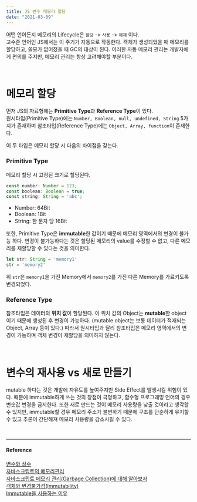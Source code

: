 ```yaml
---
title: JS 변수 메모리 할당
date: "2021-03-09"
---
```



어떤 언어든지 메모리의 Lifecycle은 `할당` -> `사용` -> `해제` 이다.  
고수준 언어인 JS에서는 이 주기가 자동으로 작동한다. 객체가 생성되었을 때 메모리를 할당하고, 쓸모가 없어졌을 때 GC의 대상이 된다. 이러한 자동 메모리 관리는 개발자에게 편의를 주지만, 메모리 관리는 항상 고려해야할 부분이다.   

<br/>  

# 메모리 할당

먼저 JS의 자료형에는 **Primitive Type**과 **Reference Type**이 있다.  
원시타입(Primitive Type)에는 `Number, Boolean, null, undefined, String` 5가지가 존재하며  참조타입(Reference Type)에는 `Object, Array, function`이 존재한다.   

이 두 타입은 메모리 할당 시 다음의 차이점을 갖는다.   

### Primitive Type
메모리 할당 시 고정된 크기로 할당된다. 

```js
const number: Number = 123;
const boolean: Boolean = true;
const string: String = 'abc';
```
* Number: 64Bit
* Boolean: 1Bit
* String: 한 문자 당 16Bit 

또한, Primitive Type은 **immutable**한 값이기 때문에 메모리 영역에서의 변경이 불가능 하다. 변경이 불가능하다는 것은 할당된 메모리의 value를 수정할 수 없고, 다른 메모리를 재할당할 수 있다는 것을 의미한다. 

```js
let str: String = 'memory1'
str = 'memory2'
```
위 `str`은 `memory1`을 가진 Memory에서 `memory2`를 가진 다른 Memory를 가르키도록 변경되었다. 

### Reference Type
참조타입은 데이터의 **위치 값**이 할당된다. 이 위치 값의 Object는 **mutable**한 object이기 때문에 생성된 후 변경이 가능하다. (mutable object는 보통 데이터가 적재되는 Object, Array 등이 있다.) 따라서 원시타입과 달리 참조타입은 메모리 영역에서의 변경이 가능하며 객체 변경이 재할당을 의미하지 않는다.   

<br/>  

# 변수의 재사용 vs 새로 만들기  
mutable 하다는 것은 개발에 자유도를 높여주지만 Side Effect를 발생시킬 위험이 있다. 때문에 immutable하게 쓰는 것의 장점이 극명하고, 함수형 프로그래밍 언어의 경우 변숫값 변경을 금지한다. 또한 새로 만드는 것이 메모리 사용량을 낮출 것이라고 생각할 수 있지만, immutable할 경우 메모리 주소가 불변하기 때문에 구조를 단순하게 유지할 수 있고 추론이 간단해져 메모리 사용량을 감소시킬 수 있다.


<br/> 

---
#### Reference
[변수와 상수](https://ko.javascript.info/variables)    
[자바스크립트의 메모리관리](https://developer.mozilla.org/ko/docs/Web/JavaScript/Memory_Management)   
[자바스크립트 메모리 관리(Garbage Collection)에 대해 알아보자](https://helloinyong.tistory.com/292)  
[객체와 변경불가성(Immutability)](https://poiemaweb.com/js-immutability)  
[Immutable을 사용하는 이유](https://medium.com/@yeon22/immutable%EC%9D%84-%EC%82%AC%EC%9A%A9%ED%95%98%EB%8A%94-%EC%9D%B4%EC%9C%A0-24aa152237e0)